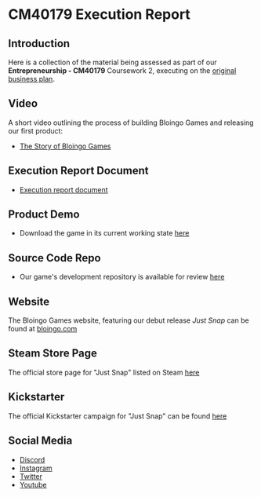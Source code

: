 # CM40179 Execution Report

## Introduction
Here is a collection of the material being assessed as part of our **Entrepreneurship - CM40179** Coursework 2, executing on the [original business plan](https://github.com/BloingoGames/Documentation).

## Video
A short video outlining the process of building Bloingo Games and releasing our first product:
- [The Story of Bloingo Games](https://www.youtube.com/watch?v=FHPIdhnSmGg) 

## Execution Report Document
- [Execution report document](https://github.com/BloingoGames/Execution-Report/blob/main/Execution%20Report%20Document.pdf)

## Product Demo
- Download the game in its current working state [here](https://github.com/BloingoGames/just-snap-public-releases/releases/tag/v0.0.1)

## Source Code Repo
- Our game's development repository is available for review [here](https://github.com/BloingoGames/just-snap)

## Website
The Bloingo Games website, featuring our debut release *Just Snap* can be found at [bloingo.com](https://bloingo.com/)

## Steam Store Page
The official store page for "Just Snap" listed on Steam [here](https://store.steampowered.com/app/3635700/Just_Snap/) 


## Kickstarter
The official Kickstarter campaign for "Just Snap" can be found [here](https://www.kickstarter.com/projects/pn852/bloingo-games-just-snap)

##  Social Media
- [Discord](https://discord.gg/dHcmX9GEkw)
- [Instagram](https://www.instagram.com/bloingo/)
- [Twitter](https://x.com/BloingoGames)
- [Youtube](https://www.youtube.com/@BloingoGames)
